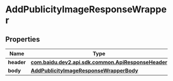 

# AddPublicityImageResponseWrapper


## Properties

Name | Type | Description | Notes
------------ | ------------- | ------------- | -------------
**header** | [**com.baidu.dev2.api.sdk.common.ApiResponseHeader**](com.baidu.dev2.api.sdk.common.ApiResponseHeader.md) |  |  [optional]
**body** | [**AddPublicityImageResponseWrapperBody**](AddPublicityImageResponseWrapperBody.md) |  |  [optional]



